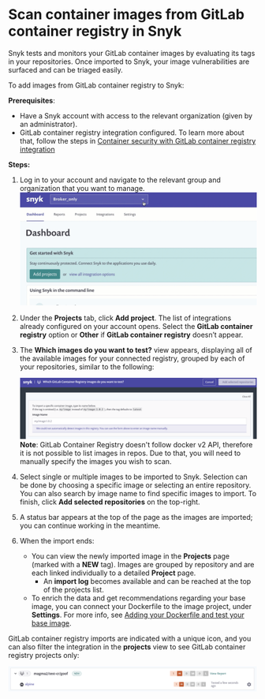 # Scan container images from GitLab container registry in Snyk

Snyk tests and monitors your GitLab container images by evaluating its tags in your repositories. Once imported to Snyk, your image vulnerabilities are surfaced and can be triaged easily.

To add images from GitLab container registry to Snyk:

**Prerequisites**:

* Have a Snyk account with access to the relevant organization \(given by an administrator\).
* GitLab container registry integration configured. To learn more about that, follow the steps in [Container security with GitLab container registry integration](https://support.snyk.io/hc/en-us/articles/4403566451217)

**Steps:**

1. Log in to your account and navigate to the relevant group and organization that you want to manage. ![AddProjectMenu.gif](../../../.gitbook/assets/uuid-da316a4a-c823-cf03-f37f-5305446dc970-en.gif)
2. Under the **Projects** tab, click **Add project**. The list of integrations already configured on your account opens. Select the **GitLab container registry** option or **Other** if **GitLab container registry** doesn’t appear.
3. The **Which images do you want to test?** view appears, displaying all of the available images for your connected registry, grouped by each of your repositories, similar to the following:  

   ![mceclip1.png](../../../.gitbook/assets/mceclip1-7-.png)    
   **Note**: GitLab Container Registry doesn't follow docker v2 API, therefore it is not possible to list images in repos. Due to that, you will need to manually specify the images you wish to scan.

4. Select single or multiple images to be imported to Snyk. Selection can be done by choosing a specific image or selecting an entire repository. You can also search by image name to find specific images to import. To finish, click **Add selected repositories** on the top-right. 
5. A status bar appears at the top of the page as the images are imported; you can continue working in the meantime.
6. When the import ends:
   * You can view the newly imported image in the **Projects** page \(marked with a **NEW** tag\). Images are grouped by repository and are each linked individually to a detailed **Project** page.
     * An **import log** becomes available and can be reached at the top of the projects list. 
   * To enrich the data and get recommendations regarding your base image, you can connect your Dockerfile to the image project, under **Settings**. For more info, see [Adding your Dockerfile and test your base image](https://support.snyk.io/hc/articles/360003916218#UUID-9ab347a6-8af0-ef6c-5ebd-cec21fbfab29).

GitLab container registry imports are indicated with a unique icon, and you can also filter the integration in the **projects** view to see GitLab container registry projects only:

![](../../../.gitbook/assets/mceclip0-14-.png)

